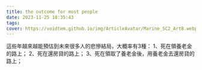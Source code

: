 ```yaml
---
title: the outcome for most people
date: 2023-11-25 18:35:43
tags:
cover: https://voidtem.github.io/img/ArticleAvatar/Marine_SC2_Art8.webp
---
```


這些年越來越能預估到未來很多人的悲慘結局，大概率有3種：
1、死在領養老金的路上；
2、死在還房貸的路上；
3、死在領取了養老金後，用養老金去還房貸的路上；


